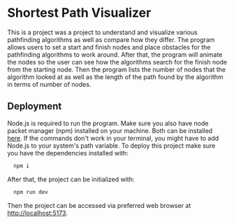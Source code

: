 # Shortest Path Visualizer
This is a project was a project to understand and visualize various pathfinding algorithms as well as compare how they differ. The program allows users to set a start and finish nodes and place obstacles for the pathfinding algorithms to work around. After that, the program will animate the nodes so the user can see how the algorithms search for the finish node from the starting node. Then the program lists the number of nodes that the algorithm looked at as well as the length of the path found by the algorithm in terms of number of nodes.

## Deployment
Node.js is required to run the program. Make sure you also have node packet manager (npm) installed on your machine. Both can be installed [here](https://nodejs.org/en). If the commands don't work in your terminal, you might have to add Node.js to your system's path variable. To deploy this project make sure you have the dependencies installed with:

```bash
  npm i
```

After that, the project can be initialized with:
```bash
  npm run dev
```

Then the project can be accessed via preferred web browser at [http://localhost:5173](http://localhost:5173).